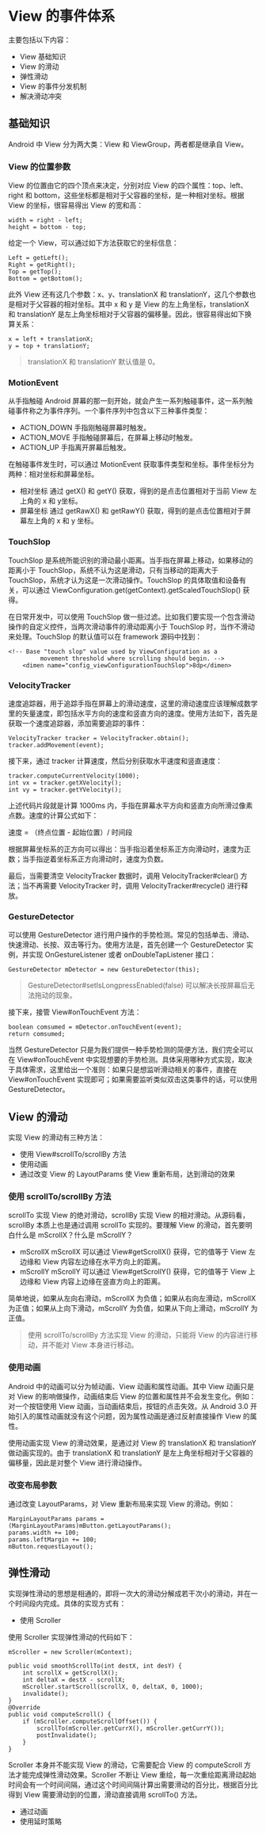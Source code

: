 # View 的事件体系

主要包括以下内容：

- View 基础知识
- View 的滑动
- 弹性滑动
- View 的事件分发机制
- 解决滑动冲突

## 基础知识

Android 中 View 分为两大类：View 和 ViewGroup，两者都是继承自 View。

### View 的位置参数

View 的位置由它的四个顶点来决定，分别对应 View 的四个属性：top、left、right 和 bottom，这些坐标都是相对于父容器的坐标，是一种相对坐标。根据 View 的坐标，很容易得出 View 的宽和高：

```
width = right - left;
height = bottom - top;
```

给定一个 View，可以通过如下方法获取它的坐标信息：

```
Left = getLeft();
Right = getRight();
Top = getTop();
Bottom = getBottom();
```

此外 View 还有这几个参数：x、y、translationX 和 translationY，这几个参数也是相对于父容器的相对坐标。其中 x 和 y 是 View 的左上角坐标，translationX 和 translationY 是左上角坐标相对于父容器的偏移量。因此，很容易得出如下换算关系：

```
x = left + translationX;
y = top + translationY;
```

> translationX 和 translationY 默认值是 0。

### MotionEvent

从手指触碰 Android 屏幕的那一刻开始，就会产生一系列触碰事件，这一系列触碰事件称之为事件序列。一个事件序列中包含以下三种事件类型：

- ACTION_DOWN
手指刚触碰屏幕时触发。
- ACTION_MOVE
手指触碰屏幕后，在屏幕上移动时触发。
- ACTION_UP
手指离开屏幕后触发。

在触碰事件发生时，可以通过 MotionEvent 获取事件类型和坐标。事件坐标分为两种：相对坐标和屏幕坐标。

- 相对坐标
通过 getX() 和 getY() 获取，得到的是点击位置相对于当前 View 左上角的 x 和 y坐标。
- 屏幕坐标
通过 getRawX() 和 getRawY() 获取，得到的是点击位置相对于屏幕左上角的 x 和 y 坐标。

### TouchSlop

TouchSlop 是系统所能识别的滑动最小距离。当手指在屏幕上移动，如果移动的距离小于 TouchSlop，系统不认为这是滑动，只有当移动的距离大于 TouchSlop，系统才认为这是一次滑动操作。TouchSlop 的具体取值和设备有关，可以通过 ViewConfiguration.get(getContext).getScaledTouchSlop() 获得。

在日常开发中，可以使用 TouchSlop 做一些过滤。比如我们要实现一个包含滑动操作的自定义控件，当两次滑动事件的滑动距离小于 TouchSlop 时，当作不滑动来处理。TouchSlop 的默认值可以在 framework 源码中找到：

```
<!-- Base "touch slop" value used by ViewConfiguration as a
         movement threshold where scrolling should begin. -->
    <dimen name="config_viewConfigurationTouchSlop">8dp</dimen>
```

### VelocityTracker

速度追踪器，用于追踪手指在屏幕上的滑动速度，这里的滑动速度应该理解成数学里的矢量速度，即包括水平方向的速度和竖直方向的速度。使用方法如下，首先是获取一个速度追踪器，添加需要追踪的事件：

```
VelocityTracker tracker = VelocityTracker.obtain();
tracker.addMovement(event);
```

接下来，通过 tracker 计算速度，然后分别获取水平速度和竖直速度：

```
tracker.computeCurrentVelocity(1000);
int vx = tracker.getXVelocity();
int vy = tracker.getYVelocity(); 
```

上述代码片段就是计算 1000ms 内，手指在屏幕水平方向和竖直方向所滑过像素点数。速度的计算公式如下：

速度 = （终点位置 - 起始位置）/ 时间段

根据屏幕坐标系的正方向可以得出：当手指沿着坐标系正方向滑动时，速度为正数；当手指逆着坐标系正方向滑动时，速度为负数。

最后，当需要清空 VelocityTracker 数据时，调用 VelocityTracker#clear() 方法；当不再需要 VelocityTracker 时，调用 VelocityTracker#recycle() 进行释放。

### GestureDetector

可以使用 GestureDetector 进行用户操作的手势检测。常见的包括单击、滑动、快速滑动、长按、双击等行为。使用方法是，首先创建一个 GestureDetector 实例，并实现 OnGestureListener 或者 onDoubleTapListener 接口：

```
GestureDetector mDetector = new GestureDetector(this);
```

> GestureDetector#setIsLongpressEnabled(false) 可以解决长按屏幕后无法拖动的现象。

接下来，接管 View#onTouchEvent 方法：

```
boolean comsumed = mDetector.onTouchEvent(event);
return comsumed;
```

当然 GestureDetector 只是为我们提供一种手势检测的简便方法，我们完全可以在 View#onTouchEvent 中实现想要的手势检测。具体采用哪种方式实现，取决于具体需求，这里给出一个准则：如果只是想监听滑动相关的事件，直接在 View#onTouchEvent 实现即可；如果需要监听类似双击这类事件的话，可以使用 GestureDetector。

## View 的滑动

实现 View 的滑动有三种方法：

- 使用 View#scrollTo/scrollBy 方法
- 使用动画
- 通过改变 View 的 LayoutParams 使 View 重新布局，达到滑动的效果

### 使用 scrollTo/scrollBy 方法

scrollTo 实现 View 的绝对滑动，scrollBy 实现 View 的相对滑动。从源码看，scrollBy 本质上也是通过调用 scrollTo 实现的。要理解 View 的滑动，首先要明白什么是 mScrollX？什么是 mScrollY？

- mScrollX
mScrollX 可以通过 View#getScrollX() 获得，它的值等于 View 左边缘和 View 内容左边缘在水平方向上的距离。
- mScrollY
mScrollY 可以通过 View#getScrollY() 获得，它的值等于 View 上边缘和 View 内容上边缘在竖直方向上的距离。

简单地说，如果从左向右滑动，mScrollX 为负值；如果从右向左滑动，mScrollX 为正值；如果从上向下滑动，mScrollY 为负值，如果从下向上滑动，mScrollY 为正值。

> 使用 scrollTo/scrollBy 方法实现 View 的滑动，只能将 View 的内容进行移动，并不能对 View 本身进行移动。

### 使用动画

Android 中的动画可以分为帧动画、View 动画和属性动画。其中 View 动画只是对 View 的影响做操作，动画结束后 View 的位置和属性并不会发生变化。例如：对一个按钮使用 View 动画，当动画结束后，按钮的点击失效。从 Android 3.0 开始引入的属性动画就没有这个问题，因为属性动画是通过反射直接操作 View 的属性。

使用动画实现 View 的滑动效果，是通过对 View 的 translationX 和 translationY 做动画实现的。由于 translationX 和 translationY 是左上角坐标相对于父容器的偏移量，因此是对整个 View 进行滑动操作。

### 改变布局参数

通过改变 LayoutParams，对 View 重新布局来实现 View 的滑动。例如：

```
MarginLayoutParams params = (MarginLayoutParams)mButton.getLayoutParams();
params.width += 100;
params.leftMargin += 100;
mButton.requestLayout();
```

## 弹性滑动

实现弹性滑动的思想是相通的，即将一次大的滑动分解成若干次小的滑动，并在一个时间段内完成。具体的实现方式有：

- 使用 Scroller

使用 Scroller 实现弹性滑动的代码如下：

```
mScroller = new Scroller(mContext);

public void smoothScrollTo(int destX, int desY) {
    int scrollX = getScrollX();
    int deltaX = destX - scrollX;
    mScroller.startScroll(scrollX, 0, deltaX, 0, 1000);
    invalidate();
}
@Override
public void computeScroll() {
    if (mScroller.computeScrollOffset()) {
        scrollTo(mScroller.getCurrX(), mScroller.getCurrY());
        postInvalidate();
    }
}
```

Scroller 本身并不能实现 View 的滑动，它需要配合 View 的 computeScroll 方法才能完成弹性滑动效果。Scroller 不断让 View 重绘，每一次重绘距离滑动起始时间会有一个时间间隔，通过这个时间间隔计算出需要滑动的百分比，根据百分比得到 View 需要滑动到的位置，滑动直接调用 scrollTo() 方法。

- 通过动画
- 使用延时策略
